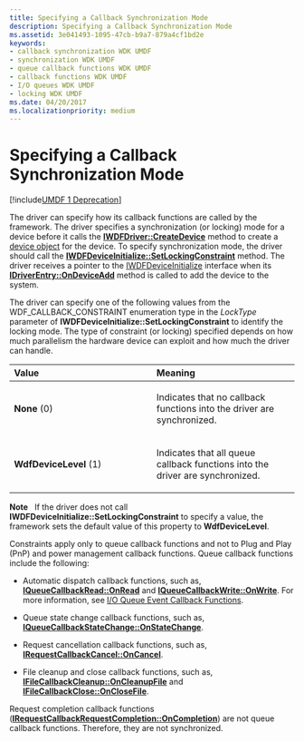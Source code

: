 ```yaml
---
title: Specifying a Callback Synchronization Mode
description: Specifying a Callback Synchronization Mode
ms.assetid: 3e041493-1095-47cb-b9a7-879a4cf1bd2e
keywords:
- callback synchronization WDK UMDF
- synchronization WDK UMDF
- queue callback functions WDK UMDF
- callback functions WDK UMDF
- I/O queues WDK UMDF
- locking WDK UMDF
ms.date: 04/20/2017
ms.localizationpriority: medium
---
```


# Specifying a Callback Synchronization Mode


[!include[UMDF 1 Deprecation](../umdf-1-deprecation.md)]

The driver can specify how its callback functions are called by the framework. The driver specifies a synchronization (or locking) mode for a device before it calls the [**IWDFDriver::CreateDevice**](https://msdn.microsoft.com/library/windows/hardware/ff558899) method to create a [device object](framework-device-object.md) for the device. To specify synchronization mode, the driver should call the [**IWDFDeviceInitialize::SetLockingConstraint**](https://msdn.microsoft.com/library/windows/hardware/ff556991) method. The driver receives a pointer to the [IWDFDeviceInitialize](https://msdn.microsoft.com/library/windows/hardware/ff556965) interface when its [**IDriverEntry::OnDeviceAdd**](https://msdn.microsoft.com/library/windows/hardware/ff554896) method is called to add the device to the system.

The driver can specify one of the following values from the WDF\_CALLBACK\_CONSTRAINT enumeration type in the *LockType* parameter of **IWDFDeviceInitialize::SetLockingConstraint** to identify the locking mode. The type of constraint (or locking) specified depends on how much parallelism the hardware device can exploit and how much the driver can handle.

<table>
<colgroup>
<col width="50%" />
<col width="50%" />
</colgroup>
<thead>
<tr class="header">
<th align="left">Value</th>
<th align="left">Meaning</th>
</tr>
</thead>
<tbody>
<tr class="odd">
<td align="left"><p><strong>None</strong> (0)</p></td>
<td align="left"><p>Indicates that no callback functions into the driver are synchronized.</p></td>
</tr>
<tr class="even">
<td align="left"><p><strong>WdfDeviceLevel</strong> (1)</p></td>
<td align="left"><p>Indicates that all queue callback functions into the driver are synchronized.</p></td>
</tr>
</tbody>
</table>

 

**Note**   If the driver does not call **IWDFDeviceInitialize::SetLockingConstraint** to specify a value, the framework sets the default value of this property to **WdfDeviceLevel**.

 

Constraints apply only to queue callback functions and not to Plug and Play (PnP) and power management callback functions. Queue callback functions include the following:

-   Automatic dispatch callback functions, such as, [**IQueueCallbackRead::OnRead**](https://msdn.microsoft.com/library/windows/hardware/ff556875) and [**IQueueCallbackWrite::OnWrite**](https://msdn.microsoft.com/library/windows/hardware/ff556885). For more information, see [I/O Queue Event Callback Functions](i-o-queue-event-callback-functions.md).

-   Queue state change callback functions, such as, [**IQueueCallbackStateChange::OnStateChange**](https://msdn.microsoft.com/library/windows/hardware/ff556880).

-   Request cancellation callback functions, such as, [**IRequestCallbackCancel::OnCancel**](https://msdn.microsoft.com/library/windows/hardware/ff556903).

-   File cleanup and close callback functions, such as, [**IFileCallbackCleanup::OnCleanupFile**](https://msdn.microsoft.com/library/windows/hardware/ff554905) and [**IFileCallbackClose::OnCloseFile**](https://msdn.microsoft.com/library/windows/hardware/ff554910).

Request completion callback functions ([**IRequestCallbackRequestCompletion::OnCompletion**](https://msdn.microsoft.com/library/windows/hardware/ff556905)) are not queue callback functions. Therefore, they are not synchronized.

 

 






